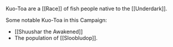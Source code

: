 Kuo-Toa are a [[Race]] of fish people native to the [[Underdark]].

Some notable Kuo-Toa in this Campaign:
* [[Shuushar the Awakened]]
* The population of [[Sloobludop]].